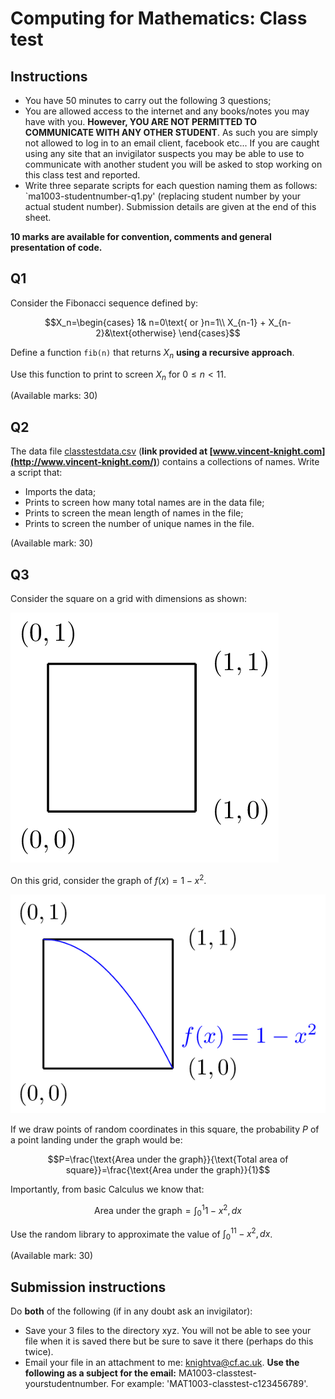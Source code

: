 # Computing for Mathematics: Class test

## Instructions

- You have 50 minutes to carry out the following 3 questions;
- You are allowed access to the internet and any books/notes you may have with you. **However, YOU ARE NOT PERMITTED TO COMMUNICATE WITH ANY OTHER STUDENT**. As such you are simply not allowed to log in to an email client, facebook etc... If you are caught using any site that an invigilator suspects you may be able to use to communicate with another student you will be asked to stop working on this class test and reported.
- Write three separate scripts for each question naming them as follows: `ma1003-studentnumber-q1.py' (replacing student number by your actual student number). Submission details are given at the end of this sheet.

**10 marks are available for convention, comments and general presentation of code.**

## Q1

Consider the Fibonacci sequence defined by:

$$X_n=\begin{cases}
    1& n=0\text{ or }n=1\\
    X_{n-1} + X_{n-2}&\text{otherwise}
    \end{cases}$$

Define a function `fib(n)` that returns $X_n$ **using a recursive approach**.

Use this function to print to screen $X_n$ for $0\leq n<11$.

(Available marks: 30)

## Q2

The data file [classtestdata.csv](./Data/classtestdata.csv) (**link provided at [www.vincent-knight.com](http://www.vincent-knight.com/)**) contains a collections of names. Write a script that:

- Imports the data;
- Prints to screen how many total names are in the data file;
- Prints to screen the mean length of names in the file;
- Prints to screen the number of unique names in the file.

(Available mark: 30)

## Q3

Consider the square on a grid with dimensions as shown:

![\text{A grid}](./Images/grid.png)

On this grid, consider the graph of $f(x) = 1 - x ^ 2$.

![\text{A grid}](./Images/gridwithplot.png)

If we draw points of random coordinates in this square, the probability $P$ of a point landing under the graph would be:

$$P=\frac{\text{Area under the graph}}{\text{Total area of square}}=\frac{\text{Area under the graph}}{1}$$

Importantly, from basic Calculus we know that:

$$\text{Area under the graph}=\int_{0}^{1}1-x^2,dx$$

Use the random library to approximate the value of $\int_{0}^11-x^2,dx$.

(Available mark: 30)

## Submission instructions

Do **both** of the following (if in any doubt ask an invigilator):

- Save your 3 files to the directory xyz. You will not be able to see your file when it is saved there but be sure to save it there (perhaps do this twice).
- Email your file in an attachment to me: knightva@cf.ac.uk. **Use the following as a subject for the email:** MA1003-classtest-yourstudentnumber. For example: 'MAT1003-classtest-c123456789'.
